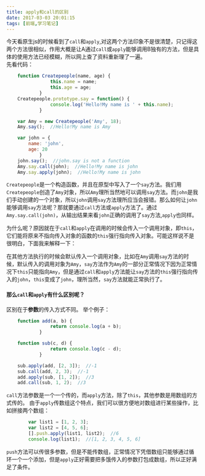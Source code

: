 ```yaml
---
title: apply和call的区别
date: 2017-03-03 20:01:15
tags: [前端,学习笔记]
---
```


今天看原生js的时候看到了<code>call</code>和<code>apply</code>,对这两个方法印象不是很清楚，只记得这两个方法很相似，作用大概是让A通过<code>call</code>或<code>apply</code>能够调用B独有的方法，但是具体的使用方法已经模糊，所以网上查了资料重新理了一遍。<br />
先看代码：
``` javascript
    function Createpeople(name, age) {
                this.name = name;
                this.age = age;
            }
    Createpeople.prototype.say = function() {
                console.log('Hello!My name is ' + this.name);
            }

    var Amy = new Createpeople('Amy', 18);
    Amy.say();  //Hello!My name is Amy

    var john = {
        name: 'john',
        age: 20
            }
    john.say();  //john.say is not a function
    Amy.say.call(john);  //Hello!My name is john
    Amy.say.apply(john);  //Hello!My name is john
```

<!-- more -->
<code>Createpeople</code>是一个构造函数，并且在原型中写入了一个<code>say</code>方法。我们用<code>Createpeople</code>创造了<code>Amy</code>对象，所以<code>Amy</code>理所当然地可以调用<code>say</code>方法。而<code>john</code>是我们手动创建的一个对象，所以<code>john</code>调用<code>say</code>方法理所应当会报错。那么如何让<code>john</code>能够调用<code>say</code>方法呢？那就要通过<code>call</code>方法或<code>apply</code>方法了。通过<code>Amy.say.call(john)</code>，从输出结果来看<code>john</code>正确的调用了<code>say</code>方法,<code>apply</code>也同样。

为什么呢？原因就在于<code>call</code>和<code>apply</code>在调用的时候会传入一个调用对象，即<code>this</code>，它们能将原来不指向传入对象的函数的<code>this</code>强行指向传入对象。可能这样说不是很明白，下面我来解释一下：

在其他方法执行的时候会默认传入一个调用对象，比如在<code>Amy</code>调用<code>say</code>方法的时候，默认传入的调用对象为<code>Amy</code>，<code>say</code>方法作为<code>Amy</code>的一部分正常情况下因为正常情况下<code>this</code>只能指向<code>Amy</code>，但是通过<code>call</code>和<code>apply</code>方法能让<code>say</code>方法的<code>this</code>强行指向传入的<code>john</code>，<code>this</code>变成了<code>john</code>，理所当然，<code>say</code>方法就能正常执行了。

#### **那么<code>call</code>和<code>apply</code>有什么区别呢？**
区别在于**参数**的传入方式不同。
举个例子：
``` javascript
    function add(a, b) {
                return console.log(a + b);
            }

    function sub(c, d) {
                return console.log(c - d);
            }

    sub.apply(add, [2, 3]);  //-1
    sub.call(add, 2, 3);  //-1
    add.apply(sub, [1, 2]);  //3
    add.call(sub, 1, 2);  //3
```
<code>call</code>方法参数是一个一个传的，而<code>apply</code>方法，除了<code>this</code>，其他参数是用数组的方式传的。
由于<code>apply</code>传数组这个特点，我们可以很方便地对数组进行某些操作，比如拼接两个数组：
``` javascript
        var list1 = [1, 2, 3];
        var list2 = [4, 5, 6];
        [].push.apply(list1, list2);  //6
        console.log(list1);  //[1, 2, 3, 4, 5, 6]
```
<code>push</code>方法可以传很多参数，但是不能传数组，正常情况下凭借数组只能够通过循环一个一个添加，但是<code>apply</code>正好需要把多饿传入的参数打包成数组，所以正好满足了条件。

